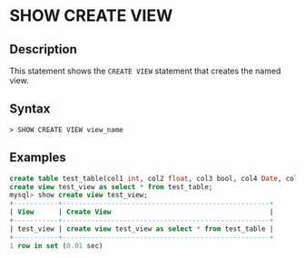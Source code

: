 # **SHOW CREATE VIEW**

## **Description**

This statement shows the `CREATE VIEW` statement that creates the named view.

## **Syntax**

```
> SHOW CREATE VIEW view_name
```

## **Examples**

```sql
create table test_table(col1 int, col2 float, col3 bool, col4 Date, col5 varchar(255), col6 text);
create view test_view as select * from test_table;
mysql> show create view test_view;
+-----------+---------------------------------------------------+
| View      | Create View                                       |
+-----------+---------------------------------------------------+
| test_view | create view test_view as select * from test_table |
+-----------+---------------------------------------------------+
1 row in set (0.01 sec)
```
